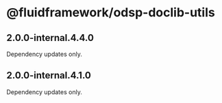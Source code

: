 # @fluidframework/odsp-doclib-utils

## 2.0.0-internal.4.4.0

Dependency updates only.

## 2.0.0-internal.4.1.0

Dependency updates only.
